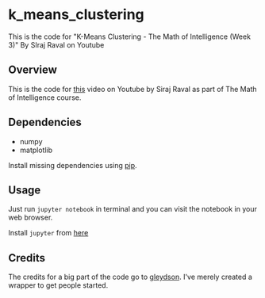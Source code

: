 # k_means_clustering
This is the code for "K-Means Clustering - The Math of Intelligence (Week 3)" By SIraj Raval on Youtube

## Overview 

This is the code for [this](https://youtu.be/9991JlKnFmk) video on Youtube by Siraj Raval as part of The Math of Intelligence course. 

## Dependencies

* numpy 
* matplotlib

Install missing dependencies using [pip](https://pip.pypa.io/en/stable/).

## Usage

Just run `jupyter notebook` in terminal and you can visit the notebook in your web browser.

Install `jupyter` from [here](http://jupyter.readthedocs.io/en/latest/install.html)

## Credits

The credits for a big part of the code go to [gleydson](https://github.com/gleydson404). I've merely created a wrapper to get people started. 
